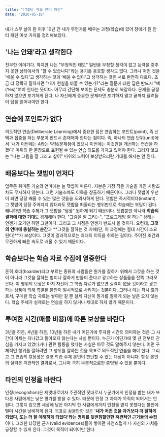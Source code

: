 ```yaml
---
title: "[TIR] 학습 안티 패턴"
date: "2020-05-10"
---
```


내가 스무 살이 된 이후 10년 간 내가 무언가를 배우는 과정(학습)에 있어 장애가 된 안티 패턴 여섯 가지를 정리해보았다.

## '나는 안돼'라고 생각한다

진부한 이야기다. 하지만 나는 "부정적인 태도" 일반을 부정할 생각이 없고 능력을 갖추지 못한 상태에서의 "할 수 있습니다"라는 용기를 옹호할 생각도 없다. 그러나 어떤 것을 '배울 수 있다'고 생각하는 것과 '배울 수 없다'고 생각하는 것은 서로 완전히 다르다. 조금 더 정확히 말하자면 "내가 현실을 바꿀 수 있는가?"라는 질문에 대한 답은 반드시 "예(Yes)"여야 한다는 뜻이다. 아무리 간단해 보이는 문제도 충분히 복잡하다. 문제를 긍정하지 않으면 포기하게 된다. 나 자신에게 중요한 문제라면 포기하지 말고 끝까지 달려들어 답을 얻어내야만 한다.

## 연습에 포인트가 없다

의도적인 연습(Deliberate Learning)에서 중요한 점은 연습하는 포인트(point), 즉 선택과 집중을 하는 부분이 반드시 존재해야 한다는 점이다. 즉, 하나의 연습 단위(unit)에서 '내가 이번에는 A라는 약점/문제점이 있으니 이번에는 이것만을 개선하는 연습을 하겠다' 따위의 한 문장으로 표현될 수 있는 연습 의도를 가지고 있어야 한다. 그러지 않고는 "나는 그림을 잘 그리고 싶어" 따위의 노력이 보상받으리란 기대를 해서는 안 된다.

## 배움보다는 잿밥이 먼저다

업무든 취미든 기술의 연마에는 늘 잿밥이 따른다. 자본은 가장 작은 기술을 가진 사람조차도 무시하지 않는다. 그런 기술조차도 이득을 창출하기 때문이다. 그러나 잿밥이 우선이 되면 당장 배울 수 있는 많은 것들을 도외시하게 된다. 잿밥은 즉시적이다(instant). 그 잿밥이 당장 주어지지 않더라도 잿밥을 떠올리는 행위만으로 학습에는 부담이 된다. 왜냐하면 학습 주체가 그 잿밥을 "당장" 원하게 되기 때문이다. 잿밥뿐만 아니라 **학습의 결과에 대한 기대**도 경계해야 한다. "그림을 잘 그리는", "프로그래밍 잘 하는" 상태는 언젠가 오기만 하면 그만이다. 그리고 그 시점은 언젠가 반드시 올 것이다. 요컨대, **그것의 연마에 충실하는 순간**과 **그것을 잘하는 것 자체(단, 이 과정에는 절대 시간이 소요된다)**가 보상이다. 그것이 결과적으로는 최대의 이득을 취하는 길이다. 주어진 조건과 무관하게 빠른 속도로 배울 수 있기 때문이다.

## 학습보다는 학습 자료 수집에 열중한다

흔히 호더(hoarder)라고 부르는 종류의 사람들은 뭔가를 잘하기 위해서 그것을 하는 것이 아니라 그것을 잘하는 법이나 잘하게 만들어 준다고 광고하는 상품들을 잔뜩 그러모은다. 이 행위의 보상은 마치 자신이 그 학습 자료가 없으면 실력이 없을 것이라고 광고하는 상품에 의해 촉발된 불안이 일시적으로 사라지는 것뿐이다. 그러나 이는 착시 효과로서, 구매한 학습 자료는 쌓여만 갈 뿐 실제 자신이 뭔가를 잘하게 되는 날은 오지 않는다. 학습 주체가 실제로는 연습을 하지 않거나 제대로 하지 않기 때문이다.

## 투여한 시간(매몰 비용)에 따른 보상을 바란다

3년을 하든, 4년을 하든, 10년을 하든 내가 어딘가에 투자한 시간의 의미하는 것은 그 시간이 이제는 지나갔고 돌아오지 않는다는 사실 뿐이다. 누군가 어딘가에 몇 년 전부터 관심을 가지고 있었다거나 관련 활동을 했다는 사실은 아무 것도 말해주지 않는다. 어떤 구체적인 행위를 잘하려면 그 행위를 잘하는 것을 목표로 의도적인 연습을 해야 한다. 그리고 그 연습의 효용성은 결코 학습 주체 본인이 판단할 수 있는 대상이 아니다. 항상 본인의 실력은 객관적인 결과로서, 그나마 극히 부분적으로만 증명될 수 있을 뿐이다.

## 타인의 인정을 바란다

인정(recognition)은 제멋대로이자 주관적인 잣대로서 누군가에게 인정을 받는 내가 또 다른 사람에게는 낮은 평가를 받을 수 있다. 때문에 인정 그 자체가 목적이 되어서는 안 된다. 그렇지 않으면 세상에 남은 마지막 한 사람에게까지 인정을 받지 못했다는 불안에 떨며 시간을 낭비하게 된다. 목표로 삼을만한 것은 **'내가 어떤 것을 과거보다 더 잘하게 되었다, 또는 더 잘 이해하게 되었다'라는 명제를 뒷받침할만한 객관적인 근거들의 수집**이다. 그러한 타당한 근거(valid evidences)들이 쌓이면 자연스럽게 나 자신의 가치를 긍정할 수 있게 된다. 그것이 목적이 되어야만 한다.
